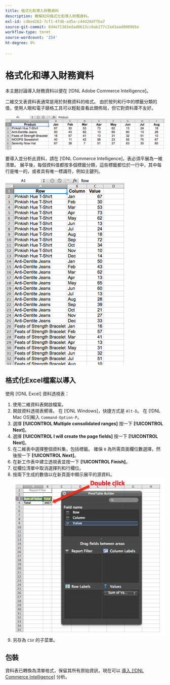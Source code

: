 ```yaml
---
title: 格式化和導入財務資料
description: 瞭解如何格式化和導入財務資料。
exl-id: cdbed262-7cf1-4fd6-ad5a-c44d26dffba7
source-git-commit: 8d4e71363edad0613cc0ab277c2a43aad000965e
workflow-type: tm+mt
source-wordcount: '254'
ht-degree: 0%

---
```


# 格式化和導入財務資料

本主題討論導入財務資料以便在 [!DNL Adobe Commerce Intelligence]。

二維交叉表資料表通常是用於財務資料的格式。 由於按列和行中的標籤分類的值，使用人眼和電子錶格工具可以輕鬆查看此類佈局，但它對資料庫不友好。

![](../../mbi/assets/crosstab.png)

要導入並分析此資料，請在 [!DNL Commerce Intelligence]，表必須平展為一維清單。 展平後，每個資料值都按多個標籤分類，這些標籤都位於一行中，其中每行是唯一的，或者具有唯一標識符，例如主鍵列。

![](../../mbi/assets/flattened.png)

## 格式化Excel檔案以導入

使用 [!DNL Excel] 資料透視表：

1. 使用二維資料表開啟檔案。
1. 開啟資料透視表嚮導。 在 [!DNL Windows]，快捷方式是 `Alt-D`。 在 [!DNL Mac OS]輸入 `Command-Option-P`。
1. 選擇 **[!UICONTROL Multiple consolidated ranges]** 按一下 **[!UICONTROL Next]**。
1. 選擇 **[!UICONTROL I will create the page fields]** 按一下 **[!UICONTROL Next]**。
1. 在二維表中選擇整個資料集，包括標籤。 確保 `0` 為所需頁面欄位數選擇，然後按一下 **[!UICONTROL Next]**。
1. 在新工作表中建立透視表並按一下 **[!UICONTROL Finish]**。
1. 從欄位清單中取消選擇列和行欄位。
1. 按兩下生成的數值以在新頁面中顯示展平的源資料。
   ![](../../mbi/assets/pivot-table-double-click.png)
1. 另存為 `CSV` 的子菜單。

## 包裝

資料表已轉換為清單格式，保留其所有原始資訊，現在可以 [導入 [!DNL Commerce Intelligence]](../data-analyst/importing-data/connecting-data/using-file-uploader.md) 分析。
